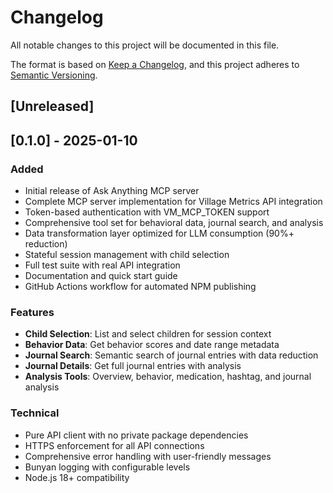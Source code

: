 # Changelog

All notable changes to this project will be documented in this file.

The format is based on [Keep a Changelog](https://keepachangelog.com/en/1.0.0/),
and this project adheres to [Semantic Versioning](https://semver.org/spec/v2.0.0.html).

## [Unreleased]

## [0.1.0] - 2025-01-10

### Added
- Initial release of Ask Anything MCP server
- Complete MCP server implementation for Village Metrics API integration
- Token-based authentication with VM_MCP_TOKEN support
- Comprehensive tool set for behavioral data, journal search, and analysis
- Data transformation layer optimized for LLM consumption (90%+ reduction)
- Stateful session management with child selection
- Full test suite with real API integration
- Documentation and quick start guide
- GitHub Actions workflow for automated NPM publishing

### Features
- **Child Selection**: List and select children for session context
- **Behavior Data**: Get behavior scores and date range metadata
- **Journal Search**: Semantic search of journal entries with data reduction
- **Journal Details**: Get full journal entries with analysis
- **Analysis Tools**: Overview, behavior, medication, hashtag, and journal analysis

### Technical
- Pure API client with no private package dependencies
- HTTPS enforcement for all API connections
- Comprehensive error handling with user-friendly messages
- Bunyan logging with configurable levels
- Node.js 18+ compatibility
